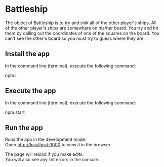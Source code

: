 # Battleship

The object of Battleship is to try and sink all of the other player's ships. All of the other player's ships are somewhere on his/her board.  You try and hit them by calling out the coordinates of one of the squares on the board.  You can't see the other's board so you must try to guess where they are.

## Install the app

In the command line (terminal), execute the following command:

npm i

## Execute the app

In the command line (terminal), execute the following command:

npm start

## Run the app

Runs the app in the development mode.\
Open [http://localhost:3000](http://localhost:3000) to view it in the browser.

The page will reload if you make edits.\
You will also see any lint errors in the console.
